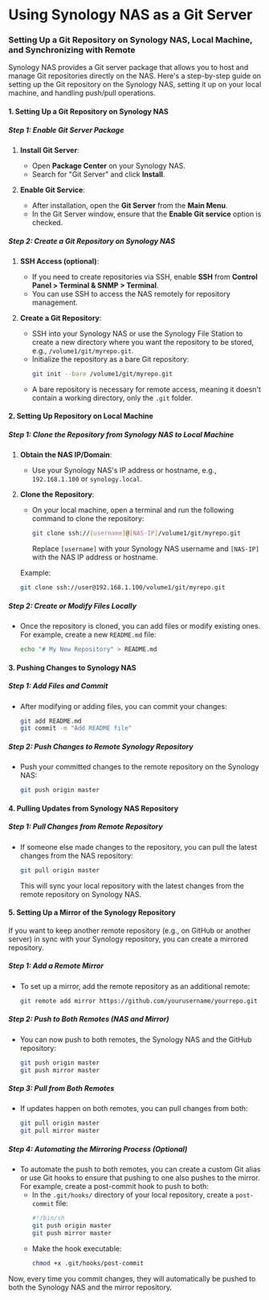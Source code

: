 # Using Synology NAS as a Git Server

### Setting Up a Git Repository on Synology NAS, Local Machine, and Synchronizing with Remote

Synology NAS provides a Git server package that allows you to host and manage Git repositories directly on the NAS. Here's a step-by-step guide on setting up the Git repository on the Synology NAS, setting it up on your local machine, and handling push/pull operations.

#### **1. Setting Up a Git Repository on Synology NAS**

##### **Step 1: Enable Git Server Package**
1. **Install Git Server**:
    - Open **Package Center** on your Synology NAS.
    - Search for "Git Server" and click **Install**.

2. **Enable Git Service**:
    - After installation, open the **Git Server** from the **Main Menu**.
    - In the Git Server window, ensure that the **Enable Git service** option is checked.

##### **Step 2: Create a Git Repository on Synology NAS**
1. **SSH Access (optional)**:
    - If you need to create repositories via SSH, enable **SSH** from **Control Panel > Terminal & SNMP > Terminal**.
    - You can use SSH to access the NAS remotely for repository management.

2. **Create a Git Repository**:
    - SSH into your Synology NAS or use the Synology File Station to create a new directory where you want the repository to be stored, e.g., `/volume1/git/myrepo.git`.
    - Initialize the repository as a bare Git repository:
      ```bash
      git init --bare /volume1/git/myrepo.git
      ```
    - A bare repository is necessary for remote access, meaning it doesn't contain a working directory, only the `.git` folder.

#### **2. Setting Up Repository on Local Machine**

##### **Step 1: Clone the Repository from Synology NAS to Local Machine**
1. **Obtain the NAS IP/Domain**:
    - Use your Synology NAS's IP address or hostname, e.g., `192.168.1.100` or `synology.local`.

2. **Clone the Repository**:
    - On your local machine, open a terminal and run the following command to clone the repository:
      ```bash
      git clone ssh://[username]@[NAS-IP]/volume1/git/myrepo.git
      ```
      Replace `[username]` with your Synology NAS username and `[NAS-IP]` with the NAS IP address or hostname.

   Example:
   ```bash
   git clone ssh://user@192.168.1.100/volume1/git/myrepo.git
   ```

##### **Step 2: Create or Modify Files Locally**
- Once the repository is cloned, you can add files or modify existing ones. For example, create a new `README.md` file:
  ```bash
  echo "# My New Repository" > README.md
  ```

#### **3. Pushing Changes to Synology NAS**

##### **Step 1: Add Files and Commit**
- After modifying or adding files, you can commit your changes:
  ```bash
  git add README.md
  git commit -m "Add README file"
  ```

##### **Step 2: Push Changes to Remote Synology Repository**
- Push your committed changes to the remote repository on the Synology NAS:
  ```bash
  git push origin master
  ```

#### **4. Pulling Updates from Synology NAS Repository**

##### **Step 1: Pull Changes from Remote Repository**
- If someone else made changes to the repository, you can pull the latest changes from the NAS repository:
  ```bash
  git pull origin master
  ```
  This will sync your local repository with the latest changes from the remote repository on Synology NAS.

#### **5. Setting Up a Mirror of the Synology Repository**

If you want to keep another remote repository (e.g., on GitHub or another server) in sync with your Synology repository, you can create a mirrored repository.

##### **Step 1: Add a Remote Mirror**
- To set up a mirror, add the remote repository as an additional remote:
  ```bash
  git remote add mirror https://github.com/yourusername/yourrepo.git
  ```

##### **Step 2: Push to Both Remotes (NAS and Mirror)**
- You can now push to both remotes, the Synology NAS and the GitHub repository:
  ```bash
  git push origin master
  git push mirror master
  ```

##### **Step 3: Pull from Both Remotes**
- If updates happen on both remotes, you can pull changes from both:
  ```bash
  git pull origin master
  git pull mirror master
  ```

##### **Step 4: Automating the Mirroring Process (Optional)**
- To automate the push to both remotes, you can create a custom Git alias or use Git hooks to ensure that pushing to one also pushes to the mirror. For example, create a post-commit hook to push to both:
    - In the `.git/hooks/` directory of your local repository, create a `post-commit` file:
      ```bash
      #!/bin/sh
      git push origin master
      git push mirror master
      ```
    - Make the hook executable:
      ```bash
      chmod +x .git/hooks/post-commit
      ```

Now, every time you commit changes, they will automatically be pushed to both the Synology NAS and the mirror repository.
